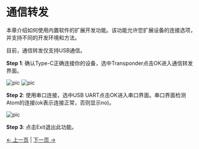 # 通信转发

本章介绍如何使用内置软件的扩展开发功能。该功能允许您扩展设备的连接选项，并支持不同的开发环境和方法。

目前，通信转发仅支持USB通信。

**Step 1**: 确认Type-C正确连接你的设备，选中Transponder点击OK进入通信转发界面。

![pic](../../../../resources/4-FunctionsAndApplications/5-BasicFunctions/5.1-SystemInstructionsForUse/resources/main.jpg)
![pic](../../../../resources/4-FunctionsAndApplications/5-BasicFunctions/5.1-SystemInstructionsForUse/resources/transponder.jpg)

**Step 2**: 使用串口连接，选中USB UART点击OK进入串口界面。串口界面检测Atom的连接(ok表示连接正常，否则显示no)。

![pic](../../../../resources/4-FunctionsAndApplications/5-BasicFunctions/5.1-SystemInstructionsForUse/resources/uart.jpg)

**Step 3**: 点击Exit退出此功能。

[← 上一页](./5.1.1.2-calibrate.md) | [下一页 →](./5.1.1.4-information.md)